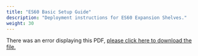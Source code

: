 ```yaml
---
title: "ES60 Basic Setup Guide"
description: "Deployment instructions for ES60 Expansion Shelves."
weight: 30
---
```


<object data="https://www.truenas.com/docs/files/ES60BSG1.94.pdf" type="application/pdf" width="95%" height="1000">
  There was an error displaying this PDF, <a href="https://www.truenas.com/docs/files/ES60BSG1.94.pdf">please click here to download the file.</a>
</object>
